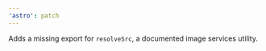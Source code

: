 ```yaml
---
'astro': patch
---
```


Adds a missing export for `resolveSrc`, a documented image services utility.
